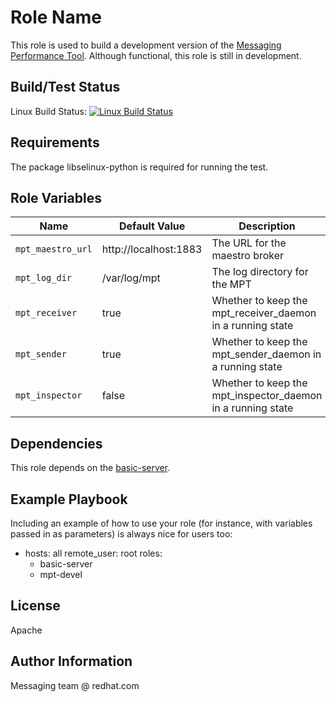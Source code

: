 Role Name
=========

This role is used to build a development version of the [Messaging Performance Tool](https://github.com/orpiske/msg-perf-tool). Although functional, this role is still in development.

Build/Test Status
------------

Linux Build Status: [![Linux Build Status](https://api.travis-ci.org/msgqe/mpt-devel.svg?branch=master)](https://travis-ci.org/msgqe/mpt-devel)


Requirements
------------

The package libselinux-python is required for running the test.

Role Variables
--------------

| Name              | Default Value       | Description          |
|-------------------|---------------------|----------------------|
| `mpt_maestro_url` | http://localhost:1883 | The URL for the maestro broker |
| `mpt_log_dir` | /var/log/mpt | The log directory for the MPT |
| `mpt_receiver` | true | Whether to keep the mpt_receiver_daemon in a running state |
| `mpt_sender` | true | Whether to keep the mpt_sender_daemon in a running state |
| `mpt_inspector` | false | Whether to keep the mpt_inspector_daemon in a running state |

Dependencies
------------

This role depends on the [basic-server](https://github.com/msgqe/basic-server).

Example Playbook
----------------

Including an example of how to use your role (for instance, with variables passed in as parameters) is always nice for users too:

  - hosts: all
    remote_user: root
    roles:
      - basic-server
      - mpt-devel


License
-------

Apache

Author Information
------------------

Messaging team @ redhat.com
